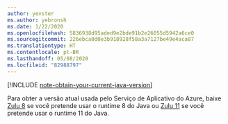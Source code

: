 ```yaml
---
author: yevster
ms.author: yebronsh
ms.date: 1/22/2020
ms.openlocfilehash: 5836938d95aded9e2bde91b2e26055d5942a6ce0
ms.sourcegitcommit: 226ebca0d0e3b918928f58a3a7127be49e4aca87
ms.translationtype: HT
ms.contentlocale: pt-BR
ms.lasthandoff: 05/08/2020
ms.locfileid: "82988797"
---
```

<!-- Included in "### Switch to a supported platform" sections that have different (required) intro paragraphs. For example:

### Switch to a supported platform

App Service offers specific versions of Java SE. To ensure compatibility, migrate your application to one of the supported versions of in its current environment before you proceed with any of the remaining steps. Be sure to fully test the resulting configuration. Use the latest stable release of your Linux distribution in such tests.

-->

[!INCLUDE [note-obtain-your-current-java-version](note-obtain-your-current-java-version.md)]

Para obter a versão atual usada pelo Serviço de Aplicativo do Azure, baixe [Zulu 8](https://www.azul.com/downloads/azure-only/zulu/?&version=java-8-lts&architecture=x86-64-bit&package=jdk) se você pretende usar o runtime 8 do Java ou [Zulu 11](https://www.azul.com/downloads/azure-only/zulu/?&version=java-11-lts&architecture=x86-64-bit&package=jdk) se você pretende usar o runtime 11 do Java.
